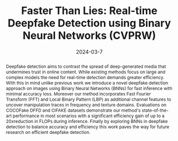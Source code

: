 ---
title: "Faster Than Lies: Real-time Deepfake Detection using Binary Neural Networks (CVPRW)"
authors:
- Romeo Lanzino
- Federico Fontana
- admin
- Marco Marini
- Luigi Cinque

date: "2024-03-7"
doi: ""


# Publication type.
# Legend: 0 = Uncategorized; 1 = Conference paper; 2 = Journal article;
# 3 = Preprint / Working Paper; 4 = Report; 5 = Book; 6 = Book section;
# 7 = Thesis; 8 = Patent
publication_types: ["1"]

# Publication name and optional abbreviated publication name.
publication: ""
publication_short: ""

abstract: Deepfake detection aims to contrast the spread of deep-generated media that undermines trust in online content. While existing methods focus on large and complex models the need for real-time detection demands greater efficiency. With this in mind unlike previous work we introduce a novel deepfake detection approach on images using Binary Neural Networks (BNNs) for fast inference with minimal accuracy loss. Moreover our method incorporates Fast Fourier Transform (FFT) and Local Binary Pattern (LBP) as additional channel features to uncover manipulation traces in frequency and texture domains. Evaluations on COCOFake DFFD and CIFAKE datasets demonstrate our method's state-of-the-art performance in most scenarios with a significant efficiency gain of up to a 20xreduction in FLOPs during inference. Finally by exploring BNNs in deepfake detection to balance accuracy and efficiency this work paves the way for future research on efficient deepfake detection.


tags:
- Source Themes
featured: false

links:
# - name: Custom Link
#   url: http://example.org
url_pdf: 'cooming soon'
url_code: 'https://openaccess.thecvf.com/content/CVPR2024W/DFAD/papers/Lanzino_Faster_Than_Lies_Real-time_Deepfake_Detection_using_Binary_Neural_Networks_CVPRW_2024_paper.pdf'
# url_dataset: '#'
# url_poster: '#'
# url_project: ''
# url_slides: ''
# url_source: '#'
# url_video: '#'

# Featured image
# To use, add an image named `featured.jpg/png` to your page's folder. 
# image:
#   caption: 'Image credit: [**Unsplash**](https://unsplash.com/photos/s9CC2SKySJM)'
#   focal_point: ""
#   preview_only: false

# Associated Projects (optional).
#   Associate this publication with one or more of your projects.
#   Simply enter your project's folder or file name without extension.
#   E.g. `internal-project` references `content/project/internal-project/index.md`.
#   Otherwise, set `projects: []`.
# projects:
# - internal-project

# Slides (optional).
#   Associate this publication with Markdown slides.
#   Simply enter your slide deck's filename without extension.
#   E.g. `slides: "example"` references `content/slides/example/index.md`.
#   Otherwise, set `slides: ""`.
# slides: example
---